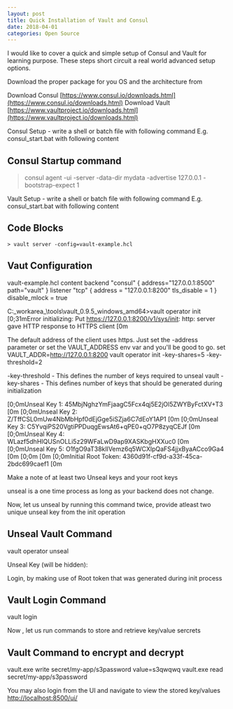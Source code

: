 ```yaml
---
layout: post
title: Quick Installation of Vault and Consul
date: 2018-04-01
categories: Open Source
---
```

I would like to cover a quick and simple setup of Consul and Vault for learning purpose. These steps short circuit a real world advanced setup options.

<div class="divider"></div>

Download the proper package for you OS and the architecture from

Download Consul [https://www.consul.io/downloads.html](https://www.consul.io/downloads.html)
Download Vault [https://www.vaultproject.io/downloads.html](https://www.vaultproject.io/downloads.html)

Consul Setup -
write a shell or batch file with following command
E.g. consul_start.bat with following content

## Consul Startup command
> consul agent -ui -server -data-dir mydata -advertise 127.0.0.1 -bootstrap-expect 1

Vault Setup -
write a shell or batch file with following command
E.g. consul_start.bat with following content
## Code Blocks
```shell
> vault server -config=vault-example.hcl
```

## Vaut Configuration
vault-example.hcl content
backend "consul" {
 address="127.0.0.1:8500"
 path="vault"
}
listener "tcp" {
  address = "127.0.0.1:8200"
  tls_disable = 1
}
disable_mlock = true


C:\_workarea_\tools\vault_0.9.5_windows_amd64>vault operator init
[0;31mError initializing: Put https://127.0.0.1:8200/v1/sys/init: http: server gave HTTP response to HTTPS client [0m

The default address of the client uses https. Just set the -address parameter or set the VAULT_ADDRESS env var and you'll be good to go.
set VAULT_ADDR=http://127.0.0.1:8200
vault operator init -key-shares=5 -key-threshold=2

-key-threshold - This defines the number of keys required to unseal vault
-key-shares - This defines number of keys that should be generated during initialization

[0;0mUnseal Key 1: 45MbjNghzYmFjaagC5Fcx4qj5E2jOl5ZWYByFctXV+T3 [0m
[0;0mUnseal Key 2: Z/TffCSL0mUw4NbMbHpf0dEjGge5iSZja6C7dEoY1AP1 [0m
[0;0mUnseal Key 3: C5YvqiPS20VgtiPPDuqgEwsAt6+qPE0+qO7P8zyqCEJf [0m
[0;0mUnseal Key 4: WLazf5dhHIQUSnOLLi5z29WFaLwD9ap9XASKbgHXXuc0 [0m
[0;0mUnseal Key 5: O1fgO9aT38klIVemz6q5WCXlpQaFS4jjxByaACco9Ga4 [0m
[0;0m [0m
[0;0mInitial Root Token: 4360d91f-cf9d-a33f-45ca-2bdc699caef1 [0m

Make a note of at least two Unseal keys and your root keys

unseal is a one time process as long as your backend does not change.

Now, let us unseal by running this command twice, provide atleast two unique unseal key from the init operation

## Unseal Vault Command
vault operator unseal

Unseal Key (will be hidden):


Login, by making use of Root token that was generated during init process


## Vault Login Command
vault login <Root Key>

Now , let us run commands to store and retrieve key/value sercrets

## Vault Command to encrypt and decrypt
vault.exe write secret/my-app/s3password value=s3qwqwq
vault.exe read secret/my-app/s3password

You may also login from the UI and navigate to view the stored key/values
[http://localhost:8500/ui/](http://localhost:8500/ui/)
